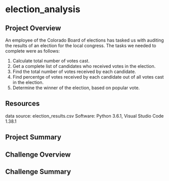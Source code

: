 # election_analysis

## Project Overview
An employee of the Colorado Board of elections has tasked us with auditing the results of an election for the local congress. The tasks we needed to complete were as follows:

1. Calculate total number of votes cast.
2. Get a complete list of candidates who received votes in the election.
3. Find the total number of votes received by each candidate.
4. Find percentge of votes received by each candidate out of all votes cast in the election.
5. Determine the winner of the election, based on popular vote.


## Resources
data source: election_results.csv
Software: Python 3.6.1, Visual Studio Code 1.38.1


## Project Summary



## Challenge Overview



## Challenge Summary


